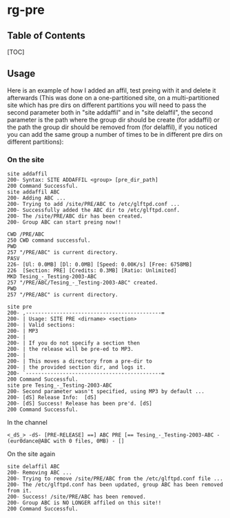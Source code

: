 rg-pre
===

## Table of Contents

[TOC]

## Usage

Here is an example of how I added an affil, test preing with it and delete it
afterwards (This was done on a one-partitioned site, on a multi-partitioned site
which has pre dirs on different partitions you will need to pass the second parameter
both in "site addaffil" and in "site delaffil", the second parameter is the path where
the group dir should be create (for addaffil) or the path the group dir should be
removed from (for delaffil), if you noticed you can add the same group a number of times
to be in different pre dirs on different partitions):

### On the site

```gherkin=
site addaffil
200- Syntax: SITE ADDAFFIL <group> [pre_dir_path]
200 Command Successful.
site addaffil ABC
200- Adding ABC ...
200- Trying to add /site/PRE/ABC to /etc/glftpd.conf ...
200- Successfully added the ABC dir to /etc/glftpd.conf.
200- The /site/PRE/ABC dir has been created.
200- Group ABC can start preing now!!
```

```gherkin=
CWD /PRE/ABC
250 CWD command successful.
PWD
257 "/PRE/ABC" is current directory.
PASV
226- [Ul: 0.0MB] [Dl: 0.0MB] [Speed: 0.00K/s] [Free: 6758MB]
226  [Section: PRE] [Credits: 0.3MB] [Ratio: Unlimited]
MKD Tesing_-_Testing-2003-ABC
257 "/PRE/ABC/Tesing_-_Testing-2003-ABC" created.
PWD
257 "/PRE/ABC" is current directory.
```

```gherkin=
site pre
200- ,--------------------------------------------=
200- | Usage: SITE PRE <dirname> <section>
200- | Valid sections:
200- | MP3 
200- |
200- | If you do not specify a section then
200- | the release will be pre-ed to MP3.
200- |
200- | This moves a directory from a pre-dir to
200- | the provided section dir, and logs it.
200- `--------------------------------------------=
200 Command Successful.
site pre Tesing_-_Testing-2003-ABC
200- Second parameter wasn't specified, using MP3 by default ...
200- [dS] Release Info:  [dS]
200- [dS] Success! Release has been pre'd. [dS]
200 Command Successful.
```

In the channel

```gherkin=
<_dS_> -dS- [PRE-RELEASE] ==] ABC PRE [== Tesing_-_Testing-2003-ABC - (eur0dance@ABC with 0 files, 0MB) - []
```

 On the site again

```gherkin=
site delaffil ABC
200- Removing ABC ...
200- Trying to remove /site/PRE/ABC from the /etc/glftpd.conf file ...
200- The /etc/glftpd.conf has been updated, group ABC has been removed from it.
200- Success! /site/PRE/ABC has been removed.
200- Group ABC is NO LONGER affiled on this site!!
200 Command Successful.
```
